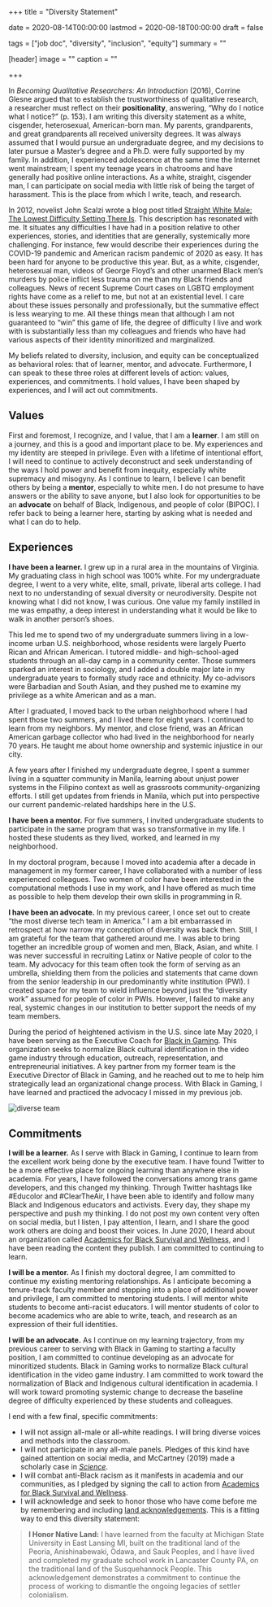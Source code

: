 +++
title = "Diversity Statement"

date = 2020-08-14T00:00:00
lastmod = 2020-08-18T00:00:00
draft = false

tags = ["job doc", "diversity", "inclusion", "equity"]
summary = ""

[header]
image = ""
caption = ""

+++

In *Becoming Qualitative Researchers: An Introduction* (2016), Corrine Glesne argued that to establish the trustworthiness of qualitative research, a researcher must reflect on their **positionality**, answering, “Why do I notice what I notice?” (p. 153). I am writing this diversity statement as a white, cisgender, heterosexual, American-born man. My parents, grandparents, and great grandparents all received university degrees. It was always assumed that I would pursue an undergraduate degree, and my decisions to later pursue a Master’s degree and a Ph.D. were fully supported by my family. In addition, I experienced adolescence at the same time the Internet went mainstream; I spent my teenage years in chatrooms and have generally had positive online interactions. As a white, straight, cisgender man, I can participate on social media with little risk of being the target of harassment. This is the place from which I write, teach, and research.

In 2012, novelist John Scalzi wrote a blog post titled [Straight White Male: The Lowest Difficulty Setting There Is](https://whatever.scalzi.com/2012/05/15/straight-white-male-the-lowest-difficulty-setting-there-is/). This description has resonated with me. It situates any difficulties I have had in a position relative to other experiences, stories, and identities that are generally, systemically more challenging. For instance, few would describe their experiences during the COVID-19 pandemic and American racism pandemic of 2020 as easy. It has been hard for anyone to be productive this year. But, as a white, cisgender, heterosexual man, videos of George Floyd’s and other unarmed Black men’s murders by police inflict less trauma on me than my Black friends and colleagues. News of recent Supreme Court cases on LGBTQ employment rights have come as a relief to me, but not at an existential level. I care about these issues personally and professionally, but the summative effect is less wearying to me. All these things mean that although I am not guaranteed to “win” this game of life, the degree of difficulty I live and work with is substantially less than my colleagues and friends who have had various aspects of their identity minoritized and marginalized.

My beliefs related to diversity, inclusion, and equity can be conceptualized as behavioral roles: that of learner, mentor, and advocate. Furthermore, I can speak to these three roles at different levels of action: values, experiences, and commitments. I hold values, I have been shaped by experiences, and I will act out commitments.

## Values

First and foremost, I recognize, and I value, that I am a **learner**. I am still on a journey, and this is a good and important place to be. My experiences and my identity are steeped in privilege. Even with a lifetime of intentional effort, I will need to continue to actively deconstruct and seek understanding of the ways I hold power and benefit from inequity, especially white supremacy and misogyny. As I continue to learn, I believe I can benefit others by being a **mentor**, especially to white men. I do not presume to have answers or the ability to save anyone, but I also look for opportunities to be an **advocate** on behalf of Black, Indigenous, and people of color (BIPOC). I refer back to being a learner here, starting by asking what is needed and what I can do to help.

## Experiences

**I have been a learner.** I grew up in a rural area in the mountains of Virginia. My graduating class in high school was 100% white. For my undergraduate degree, I went to a very white, elite, small, private, liberal arts college. I had next to no understanding of sexual diversity or neurodiversity. Despite not knowing what I did not know, I was curious. One value my family instilled in me was empathy, a deep interest in understanding what it would be like to walk in another person’s shoes. 

This led me to spend two of my undergraduate summers living in a low-income urban U.S. neighborhood, whose residents were largely Puerto Rican and African American. I tutored middle- and high-school-aged students through an all-day camp in a community center. Those summers sparked an interest in sociology, and I added a double major late in my undergraduate years to formally study race and ethnicity. My co-advisors were Barbadian and South Asian, and they pushed me to examine my privilege as a white American and as a man. 

After I graduated, I moved back to the urban neighborhood where I had spent those two summers, and I lived there for eight years. I continued to learn from my neighbors. My mentor, and close friend, was an African American garbage collector who had lived in the neighborhood for nearly 70 years. He taught me about home ownership and systemic injustice in our city. 

A few years after I finished my undergraduate degree, I spent a summer living in a squatter community in Manila, learning about unjust power systems in the Filipino context as well as grassroots community-organizing efforts. I still get updates from friends in Manila, which put into perspective our current pandemic-related hardships here in the U.S.

**I have been a mentor.** For five summers, I invited undergraduate students to participate in the same program that was so transformative in my life. I hosted these students as they lived, worked, and learned in my neighborhood. 

In my doctoral program, because I moved into academia after a decade in management in my former career, I have collaborated with a number of less experienced colleagues. Two women of color have been interested in the computational methods I use in my work, and I have offered as much time as possible to help them develop their own skills in programming in R.

**I have been an advocate.** In my previous career, I once set out to create “the most diverse tech team in America.” I am a bit embarrassed in retrospect at how narrow my conception of diversity was back then. Still, I am grateful for the team that gathered around me. I was able to bring together an incredible group of women and men, Black, Asian, and white. I was never successful in recruiting Latinx or Native people of color to the team. My advocacy for this team often took the form of serving as an umbrella, shielding them from the policies and statements that came down from the senior leadership in our predominantly white institution (PWI). I created space for my team to wield influence beyond just the “diversity work” assumed for people of color in PWIs. However, I failed to make any real, systemic changes in our institution to better support the needs of my team members.

During the period of heightened activism in the U.S. since late May 2020, I have been serving as the Executive Coach for [Black in Gaming](https://blackingaming.com/). This organization seeks to normalize Black cultural identification in the video game industry through education, outreach, representation, and entrepreneurial initiatives. A key partner from my former team is the Executive Director of Black in Gaming, and he reached out to me to help him strategically lead an organizational change process. With Black in Gaming, I have learned and practiced the advocacy I missed in my previous job.

![diverse team](/img/diverse-team.jpg)

## Commitments

**I will be a learner.** As I serve with Black in Gaming, I continue to learn from the excellent work being done by the executive team. I have found Twitter to be a more effective place for ongoing learning than anywhere else in academia. For years, I have followed the conversations among trans game developers, and this changed my thinking. Through Twitter hashtags like #Educolor and #ClearTheAir, I have been able to identify and follow many Black and Indigenous educators and activists. Every day, they shape my perspective and push my thinking. I do not post my own content very often on social media, but I listen, I pay attention, I learn, and I share the good work others are doing and boost their voices. In June 2020, I heard about an organization called [Academics for Black Survival and Wellness](https://www.academics4blacklives.com/), and I have been reading the content they publish. I am committed to continuing to learn.

**I will be a mentor.** As I finish my doctoral degree, I am committed to continue my existing mentoring relationships. As I anticipate becoming a tenure-track faculty member and stepping into a place of additional power and privilege, I am committed to mentoring students. I will mentor white students to become anti-racist educators. I will mentor students of color to become academics who are able to write, teach, and research as an expression of their full identities.

**I will be an advocate.** As I continue on my learning trajectory, from my previous career to serving with Black in Gaming to starting a faculty position, I am committed to continue developing as an advocate for minoritized students. Black in Gaming works to normalize Black cultural identification in the video game industry. I am committed to work toward the normalization of Black and Indigenous cultural identification in academia. I will work toward promoting systemic change to decrease the baseline degree of difficulty experienced by these students and colleagues.

I end with a few final, specific commitments:

- I will not assign all-male or all-white readings. I will bring diverse voices and methods into the classroom.
- I will not participate in any all-male panels. Pledges of this kind have gained attention on social media, and McCartney (2019) made a scholarly case in *[Science](https://science.sciencemag.org/content/364/6444/967.6)*.
- I will combat anti-Black racism as it manifests in academia and our communities, as I pledged by signing the call to action from [Academics for Black Survival and Wellness](https://www.academics4blacklives.com/). 
- I will acknowledge and seek to honor those who have come before me by remembering and including [land acknowledgements](http://landacknowledgements.org/). This is a fitting way to end this diversity statement:

> **I Honor Native Land:** I have learned from the faculty at Michigan State University in East Lansing MI, built on the traditional land of the Peoria, Anishinabewaki, Odawa, and Sauk Peoples, and I have lived and completed my graduate school work in Lancaster County PA, on the traditional land of the Susquehannock People. This acknowledgement demonstrates a commitment to continue the process of working to dismantle the ongoing legacies of settler colonialism.
